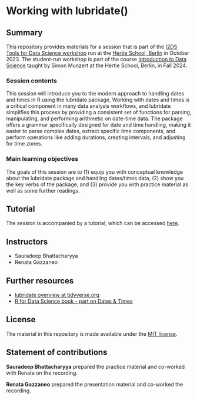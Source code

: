 # Working with lubridate()


## Summary

This repository provides materials for a session that is part of the [I2DS Tools for Data Science workshop](https://github.com/intro-to-data-science-24-workshop) run at the [Hertie School, Berlin](https://www.hertie-school.org/en/) in October 2023. The student-run workshop is part of the course [Introduction to Data Science](https://github.com/intro-to-data-science-24) taught by Simon Munzert at the Hertie School, Berlin, in Fall 2024.

### Session contents

This session will introduce you to the modern approach to handling dates and times in R using the lubridate package. Working with dates and times is a critical component in many data analysis workflows, and lubridate simplifies this process by providing a consistent set of functions for parsing, manipulating, and performing arithmetic on date-time data. The package offers a grammar specifically designed for date and time handling, making it easier to parse complex dates, extract specific time components, and perform operations like adding durations, creating intervals, and adjusting for time zones.

### Main learning objectives

The goals of this session are to (1) equip you with conceptual knowledge about the lubridate package and handling dates/times data, (2) show you the key verbs of the package, and (3) provide you with practice material as well as some further readings.


## Tutorial

The session is accompanied by a tutorial, which can be accessed [here](https://github.com/intro-to-data-science-24-workshop/03-Dates-and-times-with-lubridate-Bhattacharyya-Gazzaneo/blob/main/Presentation.html).


## Instructors

- Sauradeep Bhattacharyya
- Renata Gazzaneo


## Further resources

- [lubridate overview at tidyverse.org](https://lubridate.tidyverse.org/)
- [R for Data Science book - part on Dates & Times](https://r4ds.hadley.nz/datetimes#introduction)


## License

The material in this repository is made available under the [MIT license](http://opensource.org/licenses/mit-license.php). 

## Statement of contributions

**Sauradeep Bhattacharyya** prepared the practice material and co-worked with Renata on the recording.

**Renata Gazzaneo** prepared the presentation material and co-worked the recording. 
